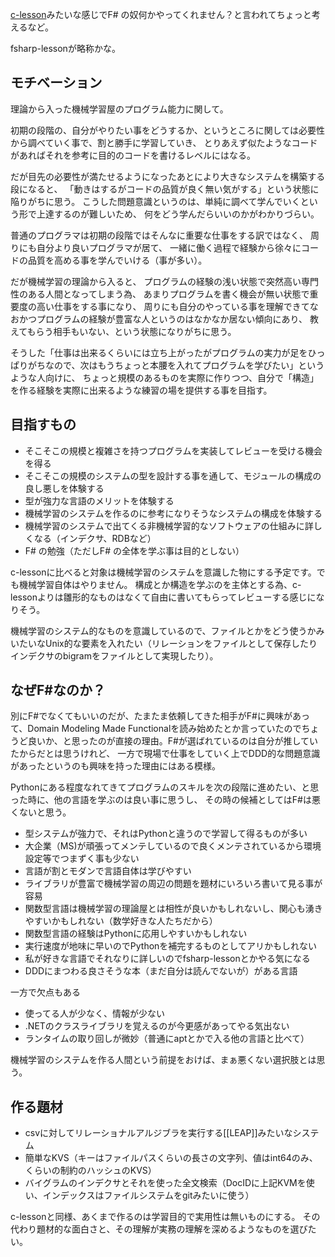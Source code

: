 [c-lesson](https://karino2.github.io/c-lesson/)みたいな感じでF# の奴何かやってくれません？と言われてちょっと考えるなど。

fsharp-lessonが略称かな。

## モチベーション

理論から入った機械学習屋のプログラム能力に関して。

初期の段階の、自分がやりたい事をどうするか、というところに関しては必要性から調べていく事で、割と勝手に学習していき、
とりあえず似たようなコードがあればそれを参考に目的のコードを書けるレベルにはなる。

だが目先の必要性が満たせるようになったあとにより大きなシステムを構築する段になると、
「動きはするがコードの品質が良く無い気がする」という状態に陥りがちに思う。
こうした問題意識というのは、単純に調べて学んでいくという形で上達するのが難しいため、
何をどう学んだらいいのかがわかりづらい。

普通のプログラマは初期の段階ではそんなに重要な仕事をする訳ではなく、
周りにも自分より良いプログラマが居て、
一緒に働く過程で経験から徐々にコードの品質を高める事を学んでいける（事が多い）。

だが機械学習の理論から入ると、
プログラムの経験の浅い状態で突然高い専門性のある人間となってしまう為、
あまりプログラムを書く機会が無い状態で重要度の高い仕事をする事になり、
周りにも自分のやっている事を理解できてなおかつプログラムの経験が豊富な人というのはなかなか居ない傾向にあり、
教えてもらう相手もいない、という状態になりがちに思う。

そうした「仕事は出来るくらいには立ち上がったがプログラムの実力が足をひっぱりがちなので、次はもうちょっと本腰を入れてプログラムを学びたい」というような人向けに、
ちょっと規模のあるものを実際に作りつつ、自分で「構造」を作る経験を実際に出来るような練習の場を提供する事を目指す。

## 目指すもの

- そこそこの規模と複雑さを持つプログラムを実装してレビューを受ける機会を得る
- そこそこの規模のシステムの型を設計する事を通して、モジュールの構成の良し悪しを体験する
- 型が強力な言語のメリットを体験する
- 機械学習のシステムを作るのに参考になりそうなシステムの構成を体験する
- 機械学習のシステムで出てくる非機械学習的なソフトウェアの仕組みに詳しくなる（インデクサ、RDBなど）
- F# の勉強（ただしF# の全体を学ぶ事は目的としない）

c-lessonに比べると対象は機械学習のシステムを意識した物にする予定です。でも機械学習自体はやりません。
構成とか構造を学ぶのを主体とする為、c-lessonよりは雛形的なものはなくて自由に書いてもらってレビューする感じになりそう。

機械学習のシステム的なものを意識しているので、ファイルとかをどう使うかみいたいなUnix的な要素を入れたい（リレーションをファイルとして保存したりインデクサのbigramをファイルとして実現したり）。

## なぜF#なのか？

別にF#でなくてもいいのだが、たまたま依頼してきた相手がF#に興味があって、Domain Modeling Made Functionalを読み始めたとか言っていたのでちょうど良いか、と思ったのが直接の理由。F#が選ばれているのは自分が推していたからだとは思うけれど、
一方で現場で仕事をしていく上でDDD的な問題意識があったというのも興味を持った理由にはある模様。

Pythonにある程度なれてきてプログラムのスキルを次の段階に進めたい、と思った時に、他の言語を学ぶのは良い事に思うし、
その時の候補としてはF#は悪くないと思う。

- 型システムが強力で、それはPythonと違うので学習して得るものが多い
- 大企業（MS)が頑張ってメンテしているので良くメンテされているから環境設定等でつまずく事も少ない
- 言語が割とモダンで言語自体は学びやすい
- ライブラリが豊富で機械学習の周辺の問題を題材にいろいろ書いて見る事が容易
- 関数型言語は機械学習の理論屋とは相性が良いかもしれないし、関心も湧きやすいかもしれない（数学好きな人たちだから）
- 関数型言語の経験はPythonに応用しやすいかもしれない
- 実行速度が地味に早いのでPythonを補完するものとしてアリかもしれない
- 私が好きな言語でそれなりに詳しいのでfsharp-lessonとかやる気になる
- DDDにまつわる良さそうな本（まだ自分は読んでないが）がある言語

一方で欠点もある

- 使ってる人が少なく、情報が少ない
- .NETのクラスライブラリを覚えるのが今更感があってやる気出ない
- ランタイムの取り回しが微妙（普通にaptとかで入る他の言語と比べて）

機械学習のシステムを作る人間という前提をおけば、まぁ悪くない選択肢とは思う。

## 作る題材

- csvに対してリレーショナルアルジブラを実行する[[LEAP]]みたいなシステム
- 簡単なKVS（キーはファイルパスくらいの長さの文字列、値はint64のみ、くらいの制約のハッシュのKVS）
- バイグラムのインデクサとそれを使った全文検索（DocIDに上記KVMを使い、インデックスはファイルシステムをgitみたいに使う）

c-lessonと同様、あくまで作るのは学習目的で実用性は無いものにする。
その代わり題材的な面白さと、その理解が実務の理解を深めるようなものを選びたい。